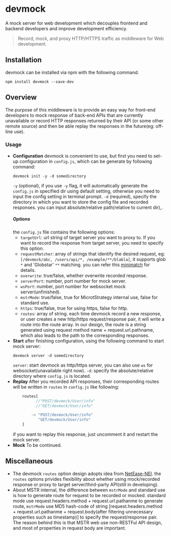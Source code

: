 # devmock
A mock server for web development which decouples frontend and backend developers and improve development efficiency.

> Record, mock, and proxy HTTP/HTTPS traffic as middleware for Web development.

## Installation

devmock can be installed via npm with the following command.

```shell
npm install devmock --save-dev
```

## Overview

The purpose of this middleware is to provide an easy way for front-end developers to mock response of back-end APIs that are currently unavailable or record HTTP responses returned by their API (or some other remote source) and then be able replay the responses in the future(eg: off-line use).

### Usage

* **Configuration**
    devmock is convenient to use, but first you need to set-up configuration in `config.js`, which can be generate by following command:
    ```shell
    devmock init -y -d somedirectory
    ```
    `-y` (optional), if you use  `-y` flag, it will automatically generate the `config.js` in specified dir using default setting, otherwise you need to input the config setting in terminal prompt.
    `-d` (required), specify the directory in which you want to store the config file and recorded responses. you can input absolute/relative path(relative to current dir),.
    ##### Options
    the `config.js` file contains the following options:
    *  `targetUrl`: url string of target server you want to proxy to. If you want to record the response from target server, you need to specify this option.
    *  `requestMatcher`: array of strings that identify the desired request, eg: `[/devmock/abc, /users/api/*, /example/**/blabla]`, it supports glob `*` and 'Globstar' `**` matching. you can refer this [minimatch](https://github.com/isaacs/minimatch) for details.
    *  `overwrite`: true/false, whether overwrite recorded response.
    *  `serverPort`: number, port number for mock server.
    *  `wsPort`: number, port number for websocket mock server(unfinished).
    *  `mstrMode`: true/false, true for MicrotStrategy internal use, false for standard use.
    *  `https`: true/false, true for using https, false for http.
    *  `routes`: array of string. each time devmock record a new response, or user creates a new http/https request/response pair, it will write a route into the route array. In our design, the route is a string generated using request method name + request.url.pathname, which also leads to the path to the corresponding responses.
* **Start**
after finishing configuration, using the following command to start mock server:
    ```shell
    devmock server -d somedirectory
    ````
    `server`: start devmock as http/https server, you can also use `ws` for websocket(unavailable right now).
    `-d`: specify the absolute/relative directory where `config.js` is located.
* **Replay**
    After you recorded API responses, their corresponding routes will be written in `routes` in `config.js` like following:
    ```javascript
        routes[
              //"POST/devmock/User/info"
              //"GET/devmock/User/info"

            -> "POST/devmock/User/info"
               "GET/devmock/User/info"
        ]
    ```
    if you want to replay this response, just uncomment it and restart the mock server.
* **Mock**
To be continued.

## Miscellaneous

* The devmock `routes` option design adopts idea from [NetEase-NEI](https://github.com/NEYouFan/nei-toolkit). the `routes` options privides flexibility about whether using mock/recorded response or proxy to target server/third-party API(still in developing).
* About MSTR internal, the difference between `mstrMode` and standard use is how to generate route for request to be recorded or mocked. standard mode use request.headers.method + request.url.pathanme to generate route, `mstrMode` use MD5 hash-code of string [request.headers.method + request.url.pathanme + request.body(after filtering unnecessary properties such as timestamp)] to specify the request/response pair. The reason behind this is that MSTR web use non-RESTFul API design, and most of properties in request body are important.
